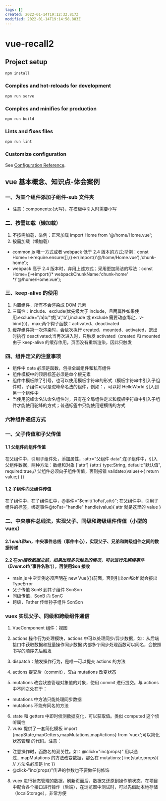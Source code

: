 ```yaml
---
tags: []
created: 2022-01-14T19:12:32.817Z
modified: 2022-01-14T19:14:58.883Z
---
```


# vue-recall2

## Project setup

```
npm install
```

### Compiles and hot-reloads for development

```
npm run serve
```

### Compiles and minifies for production

```
npm run build
```

### Lints and fixes files

```
npm run lint
```

### Customize configuration

See [Configuration Reference](https://cli.vuejs.org/config/).

## vue 基本概念、知识点-体会案例

### 一、为某个组件添加子组件-sub 文件夹

- 注意：components:{大写}，在模板中引入时需要小写

### 二、按需加载（懒加载）

1.  不按需加载，举例：正常加载 import Home from '@/home/Home.vue';
2.  按需加载（懒加载）

- common.js 唯一方式或者 webpack 低于 2.4 版本的方式;举例：const Home=r=>require.ensure([],()=>r(import()'@/home/Home.vue'),'chunk-home');
- webpack 高于 2.4 版本时，弃用上述方式；采用更加简洁的写法：const Home=()=>import(/\* webpackChunkName:'chunk-home' \*/'@/home/Home.vue');

### 三、keep-alive 的使用

1. 内置组件，所有不会渲染成 DOM 元素
2. 三属性：include、exclude(优先级大于 include，且两属性如果使用:exclude="/a|b/"或['a','b'],include 或 exclude 需要动态绑定，v-bind(:))、max;两个钩子函数：activated、deactivated
3. 缓存组件第一次渲染时，会依次执行 created、mounted、activated，退出时执行 deactivated;当再次进入时，只触发 activated（created 和 mounted 由于 keep-alive 的缓存作用，页面没有重新渲染，因此只触发

### 四、组件定义的注意事项

- 组件中 data 必须是函数，包括全局组件和私有组件
- 组件模板中的顶层标签必须是单个根元素
- 组件中模板除了引号，也可以使用模板字符串的形式（模板字符串中引入子组件时，子组件可以是驼峰命名法的组件，例如：<HelloWorld></HelloWorld>，可以将 HelloWorld 引入到另一个组件中
- 当使用驼峰命名法命名组件时，只有在全局组件定义和模板字符串中引入子组件才能使用驼峰的方式；普通标签中只能使用短横线的方式

### 六种组件通信方式

### 一、父子传值和子父传值

#### 1.1 父组件向组件传值

在父组件中，引用子组件处，添加属性，:attr="父组件 data";在子组件中，引入父组件数据，两种方法：数组和对象
['attr'] {attr:{
type:String,
default:"默认值",
required:true,// 父组件必须向子组件传值，否则报错
validate:(value)=>{
return value;}
}}

#### 1.2 子组件向父组件传值

在子组件中，在子组件汇中，@事件="$emit('toFat',attr)";
在父组件中，引用子组件的标签，绑定事件@toFat="handle"
handle(value){
attr 就是这里的 value
}

### 二、中央事件总线法，实现父子、同级和跨级组件传值（小型的 vuex）

#### 2.1 $emit和$on，中央事件总线（事件中心），实现父子、兄弟和跨级组件之间的数据传递

#### 2.2 在$on接收数据之前，如果出现多次触发的情况，可以进行先解绑事件（Event.$off('事件名称')），再使用$on 接收

- main.js 中空实例必须声明在 new Vue({})前面，否则引出$on和$off 就会报出 TypeError
- 父子传值 SonB 到其子组件 SonSon
- 同级传值，SonB 向 SonC
- 跨级，Father 传给孙子组件 SonSon

### vuex 实现父子、同级和跨级组件通信

1. VueComponent 组件：视图

2. actions:操作行为处理模块，actions 中可以处理同步/异步数据，如：从后端接口中获取数据和批量操作同步数据
   内部多个同步处理函数可以同名，会按照书写的顺序先后触发
3. dispatch：触发操作行为，是唯一可以提交 actions 的方法
4. actions 提交后（commit），交由 mutations 改变状态
5. mutations 改变状态管理对象值的对象，使用 commit 进行提交。与 actions 中不同之处在于：

- mutations 中方法只能处理同步数据
- mutations 不能有同名的方法

6. state 和 getters 中即时侦测数据变化，可以获取值。类似 computed 这个侦听属性
7. vuex 提供了一套简化模板 import {mapState,mapGetters,mapMutations,mapActions} from 'vuex';可以简化状态管理
   的代码。注意：

- 注意操作时，函数名的双关性。如：@click="inc(props)" 用以通过...mapMutations 的方法改变数据，那么在 mutations:{
  inc(state,props){ // 方法名必须是 inc }}
- @click-"inc(props)"传递的参数也不要做任何修饰

8. vuex 进行状态管理的数据，刷新页面后，数据又还原到操作前状态，在项目中配合各个接口进行操作（后端），在浏览器中测试时，可以先借助本地存储（localStorage），非常方便
